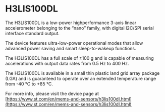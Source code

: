 # H3LIS100DL

The H3LIS100DL is a low-power highperformance 3-axis linear accelerometer
belonging to the “nano” family, with digital I2C/SPI
serial interface standard output.

The device features ultra-low-power operational
modes that allow advanced power saving and
smart sleep-to-wakeup functions.

The H3LIS100DL has a full scale of ±100 g and is
capable of measuring accelerations with output
data rates from 0.5 Hz to 400 Hz.

The H3LIS100DL is available in a small thin
plastic land grid array package (LGA) and is
guaranteed to operate over an extended
temperature range from -40 °C to +85 °C.

For more info, please visit the device page at [https://www.st.com/en/mems-and-sensors/h3lis100dl.html](https://www.st.com/en/mems-and-sensors/h3lis100dl.html)

